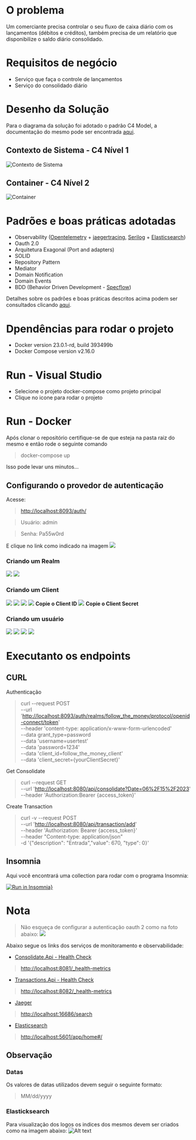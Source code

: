﻿# O problema

Um comerciante precisa controlar o seu fluxo de caixa diário com os lançamentos (débitos e créditos), também precisa de um relatório que disponibilize o saldo diário consolidado.

# Requisitos de negócio

- Serviço que faça o controle de lançamentos
- Serviço do consolidado diário
  
# Desenho da Solução

Para o diagrama da solução foi adotado o padrão C4 Model, a documentação do mesmo pode ser encontrada [aqui](https://c4model.com/).

## Contexto de Sistema - C4 Nível 1

![Contexto de Sistema](Docs/image.png)

## Container -  C4 Nível 2

![Container](Docs//image-2.jpg)

# Padrões e boas práticas adotadas

- Observability ([Opentelemetry](https://opentelemetry.io) + [jaegertracing](https://www.jaegertracing.io), [Serilog](https://serilog.net) + [Elasticsearch](https://www.elastic.co/pt/what-is/elasticsearch))
- Oauth 2.0
- Arquitetura Exagonal (Port and adapters)
- SOLID
- Repository Pattern
- Mediator
- Domain Notification
- Domain Events
- BDD (Behavior Driven Development - [Specflow](https://specflow.org))

Detalhes sobre os padrões e boas práticas descritos acima podem ser consultados clicando [aqui](https://refactoring.guru/pt-br).

# Dpendências para rodar o projeto

- Docker version 23.0.1-rd, build 393499b
- Docker Compose version v2.16.0

# Run - Visual Studio

- Selecione o projeto docker-compose como projeto principal
- Clique no icone para rodar o projeto

# Run - Docker

Após clonar o repositório certifique-se de que esteja na pasta raiz do mesmo e então rode o seguinte comando

>docker-compose up

Isso pode levar uns minutos...

## Configurando o provedor de autenticação

Acesse:
> <http://localhost:8093/auth/>

> Usuário: admin

>Senha: Pa55w0rd

E clique no link como indicado na imagem
![](Docs/0.png)

### Criando um Realm

![](Docs/1.png)
![](Docs/2.png)

### Criando um Client

![](Docs/3.png)
![](Docs/4.png)
![](Docs/5.png)
![](Docs/6.png)
**Copie o Client ID**
![](Docs/7.png)
**Copie o Client Secret**

### Criando um usuário

![](Docs/8.png)
![](Docs/9.png)
![](Docs/10.png)
![](Docs/11.png)

# Executanto os endpoints

## CURL

Authenticação
> curl --request POST \
  --url '<http://localhost:8093/auth/realms/follow_the_money/protocol/openid-connect/token>' \
  --header 'content-type: application/x-www-form-urlencoded' \
  --data grant_type=password \
  --data 'username=usertest' \
  --data 'password=1234' \
  --data 'client_id=follow_the_money_client' \
  --data 'client_secret={yourClientSecret}'

Get Consolidate
> curl --request GET \
  --url '<http://localhost:8080/api/consolidate?Date=06%2F15%2F2023>' \
  --header 'Authorization:Bearer {access_token}'

Create Transaction
> curl -v --request POST \
 --url '<http://localhost:8080/api/transaction/add>' \
 --header 'Authorization: Bearer {access_token}' \
 --header  "Content-type: application/json" \
 -d '{"description": "Entrada","value": 670,  "type": 0}'

## Insomnia

Aqui você encontrará uma collection para rodar com o programa Insomnia:

[![Run in Insomnia}](https://insomnia.rest/images/run.svg)](https://insomnia.rest/run/?label=FollowTheMoney&uri=https%3A%2F%2Fraw.githubusercontent.com%2Fwelberty%2Ffolow-the-money%2Fversao-2%2Fcollection.json)

# Nota
>
> Não esqueça de configurar a autenticação oauth 2 como na foto abaixo:
> ![](Docs/configuração_oauth2.png)

Abaixo segue os links dos serviços de monitoramento e observabilidade:

- [Consolidate.Api - Health Check](http://localhost:8081/_health-metrics)

><http://localhost:8081/_health-metrics>

- [Transactions.Api - Health Check](http://localhost:8082/_health-metrics)

><http://localhost:8082/_health-metrics>

- [Jaeger](http://localhost:16686/search)

><http://localhost:16686/search>

- [Elasticsearch](http://localhost:5601/app/home#/)

><http://localhost:5601/app/home#/>
  
## Observação

### Datas

Os valores de datas utilizados devem seguir o seguinte formato:
> MM/dd/yyyy

### Elasticksearch

Para visualização dos logos os indices dos mesmos devem ser criados como na imagem abaixo:
![Alt text](Docs/image-3.png)
